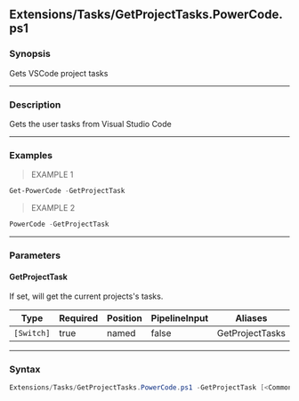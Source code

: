 Extensions/Tasks/GetProjectTasks.PowerCode.ps1
----------------------------------------------




### Synopsis
Gets VSCode project tasks



---


### Description

Gets the user tasks from Visual Studio Code



---


### Examples
> EXAMPLE 1

```PowerShell
Get-PowerCode -GetProjectTask
```
> EXAMPLE 2

```PowerShell
PowerCode -GetProjectTask
```


---


### Parameters
#### **GetProjectTask**

If set, will get the current projects's tasks.






|Type      |Required|Position|PipelineInput|Aliases        |
|----------|--------|--------|-------------|---------------|
|`[Switch]`|true    |named   |false        |GetProjectTasks|





---


### Syntax
```PowerShell
Extensions/Tasks/GetProjectTasks.PowerCode.ps1 -GetProjectTask [<CommonParameters>]
```
